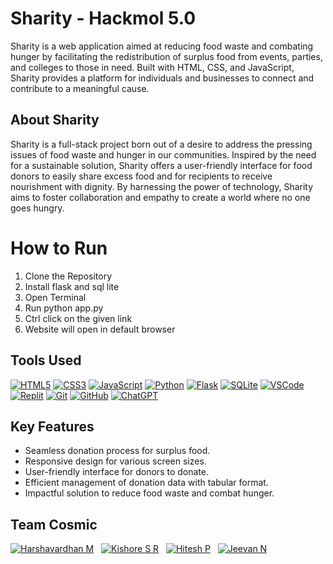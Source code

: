 # Sharity - Hackmol 5.0
Sharity is a web application aimed at reducing food waste and combating hunger by facilitating the redistribution of surplus food from events, parties, and colleges to those in need. Built with HTML, CSS, and JavaScript, Sharity provides a platform for individuals and businesses to connect and contribute to a meaningful cause.

<!-- <a href="#" target="_blank">**PROJECT LINK** 🚀</a> -->


## About Sharity
Sharity is a full-stack project born out of a desire to address the pressing issues of food waste and hunger in our communities. Inspired by the need for a sustainable solution, Sharity offers a user-friendly interface for food donors to easily share excess food and for recipients to receive nourishment with dignity. By harnessing the power of technology, Sharity aims to foster collaboration and empathy to create a world where no one goes hungry.

# How to Run
1.  Clone the Repository
2. Install flask and sql lite
3. Open Terminal
4. Run python app.py
5. Ctrl click on the given link
6. Website will open in default browser

## Tools Used
[![HTML5](https://img.shields.io/badge/html5%20-%23E34F26.svg?&style=for-the-badge&logo=html5&logoColor=white)](/)
[![CSS3](https://img.shields.io/badge/CSS3-%231572B6.svg?style=for-the-badge&logo=css3&logoColor=white)](/)
[![JavaScript](https://img.shields.io/badge/javascript%20-%23323330.svg?&style=for-the-badge&logo=javascript&logoColor=%23F7DF1E)](/)
[![Python](https://img.shields.io/badge/Python-%233776AB.svg?style=for-the-badge&logo=python&logoColor=white)](/)
[![Flask](https://img.shields.io/badge/Flask-%23000.svg?style=for-the-badge&logo=flask&logoColor=white)](/)
[![SQLite](https://img.shields.io/badge/SQLite-%2307405e.svg?style=for-the-badge&logo=sqlite&logoColor=white)](/)
[![VSCode](https://img.shields.io/badge/VSCode-%23007ACC.svg?style=for-the-badge&logo=visual-studio-code&logoColor=white)](/)
[![Replit](https://img.shields.io/badge/Replit-%23FF6F61.svg?style=for-the-badge&logo=replit&logoColor=white)](/)
[![Git](https://img.shields.io/badge/Git-5E5E5E?style=for-the-badge&logo=git&logoColor=F05032)](/)
[![GitHub](https://img.shields.io/badge/GitHub-5E5E5E?style=for-the-badge&logo=github&logoColor=181717)](/)
[![ChatGPT](https://img.shields.io/badge/ChatGPT-3D7BF7?style=for-the-badge&logo=openai&logoColor=white)](/)


<!-- ## Website Preview
![website-img](https://github.com/codingstella/personal-blog-website/assets/113582974/a2600ea4-f7c1-4faa-93f1-26ab4259ada4) -->

## Key Features
- Seamless donation process for surplus food.
- Responsive design for various screen sizes.
- User-friendly interface for donors to donate.
- Efficient management of donation data with tabular format.
- Impactful solution to reduce food waste and combat hunger.

## Team Cosmic
[![Harshavardhan M](https://img.shields.io/badge/harshavardhan%20m-%230077B5.svg?style=for-the-badge&logo=linkedin&logoColor=white)](https://www.linkedin.com/in/harshavardhan-md/) &nbsp;
[![Kishore S R](https://img.shields.io/badge/kishore%20s%20r-%230077B5.svg?style=for-the-badge&logo=linkedin&logoColor=white)](https://www.linkedin.com/in/Kishore-SR) &nbsp;
[![Hitesh P](https://img.shields.io/badge/hitesh%20p-%230077B5.svg?style=for-the-badge&logo=linkedin&logoColor=white)](https://www.linkedin.com/in/hitesh-p-aa55662a3)
&nbsp;
[![Jeevan N](https://img.shields.io/badge/jeevan%20n-%230077B5.svg?style=for-the-badge&logo=linkedin&logoColor=white)](https://www.linkedin.com/in/jeevan-n-39a5652a3?utm_source=share&utm_campaign=share_via&utm_content=profile&utm_medium=android_app)

